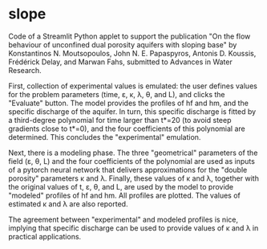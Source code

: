 # slope
Code of a Streamlit Python applet to support the publication "On the flow behaviour of unconfined dual porosity aquifers with sloping base" by Konstantinos N. Moutsopoulos, John N. E. Papaspyros, Antonis D. Koussis, Frédérick Delay, and Marwan Fahs, submitted to Advances in Water Research.

First, collection of experimental values is emulated: the user defines values for the problem parameters (time, ε, κ, λ, θ, and L), and clicks the "Evaluate" button. The model provides the profiles of hf and hm, and the specific discharge of the aquifer. In turn, this specific discharge is fitted by a third-degree polynomial for time larger than t*=20 (to avoid steep gradients close to t*=0), and the four coefficients of this polynomial are determined. This concludes the "experimental" emulation.

Next, there is a modeling phase. The three "geometrical" parameters of the field (ε, θ, L) and the four coefficients of the polynomial are used as inputs of a pytorch neural network that delivers approximations for the "double porosity" parameters κ and λ. Finally, these values of κ and λ, together with the original values of t, ε, θ, and L, are used by the model to provide "modeled" profiles of hf and hm. All profiles are plotted. The values of estimated κ and λ are also reported.

The agreement between "experimental" and modeled profiles is nice, implying that specific discharge can be used to provide values of κ and λ in practical applications.

